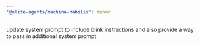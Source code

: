 ```yaml
---
'@elite-agents/machina-habilis': minor
---
```


update system prompt to include blink instructions and also provide a way to pass in additional system prompt
